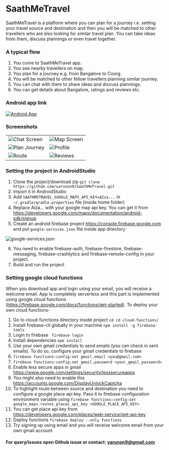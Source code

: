 # SaathMeTravel

SaathMeTravel is a platform where you can plan for a journey i.e. setting your travel source and destination and then you will be matched to other travellers who are also looking for similar travel plan.
You can take ideas from them, discuss plannings or even travel together.

### A typical flow

1. You come to SaathMeTravel app.
2. You see nearby travellers on map. 
3. You plan for a journey e.g. from Bangalore to Coorg.
4. You will be matched to other fellow travellers planning similar journey.
5. You can chat with them to share ideas and discuss plannings.
6. You can get details about Bangalore, ratings and reviews etc.

### Android app link
[![Android App](./screenshots/google-play.png)](https://play.google.com/store/apps/details?id=me.varunon9.saathmetravel)

### Screenshots
|  |  |
| --- | --- |
|![Chat Screen](./screenshots/saathmetravel_chat.png) | ![Map Screen](./screenshots/saathmetravel_map.png)|
|![Plan Journey](./screenshots/saathmetravel_plan_journey.png) | ![Profile](./screenshots/saathmetravel_profile.png)|
|![Route](./screenshots/saathmetravel_route.png) | ![Reviews](./screenshots/saathmetravel_review.png)|

### Setting the project in AndroidStudio

1. Clone the project/download zip `git clone https://github.com/varunon9/SaathMeTravel.git`
2. Import it in AndroidStudio
3. Add `SAATHMETRAVEL_GOOGLE_MAPS_API_KEY=AIza...` in `~/.gradle/gradle.properties` file (inside home folder)
4. Replace Aiza... with your google map api key. You can get it from https://developers.google.com/maps/documentation/android-sdk/signup
5. Create an android firebase project https://console.firebase.google.com and put `google-services.json` file inside app directory

![google-services.json](./screenshots/firebase_google_services.png)


6. You need to enable firebase-auth, firebase-firestore, firebase-messaging, firebase-crashlytics and firebase-remote-config in your project.
7. Build and run the project

### Setting google cloud functions

When you download app and login using your email, you will receive a welcome email.
App is completely serverless and this part is implemented using google cloud functions (https://firebase.google.com/docs/functions/get-started). To deploy your own cloud functions-

1. Go to cloud-functions directory inside project `cd cd cloud-functions/`
2. Install firebase-cli globally in your machine `npm install -g firebase-tools`
3. Login to firebase ` firebase login`
4. Install dependencies `npm install`
5. Use your own gmail credentials to send emails (you can check in sent emails). To do so, configure your gmail credentials to firebase
6. `firebase functions:config:set gmail.email <you@gmail.com>`
7. `firebase functions:config:set gmail.password <your_gmail_password>`
8. Enable less secure apps in gmail https://www.google.com/settings/security/lesssecureapps
9. You might also need to enable this https://accounts.google.com/DisplayUnlockCaptcha
10. To highlight route between source and destination you need to configure a google place api key. Pass it to firebase configuration environment variable using `firebase functions:config:set google_maps.routes_places_api_key <GOOGLE_PLACE_API_KEY>`
11. You can get place api key from https://developers.google.com/places/web-service/get-api-key
12. Deploy functions `firebase deploy --only functions`
13. Try signing up using email and you will receive welcome email from your own gmail account

#### For query/issues open Github issue or contact: varunon9@gmail.com